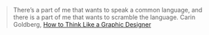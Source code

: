 > There’s a part of me that wants to speak a common language, and there is a part of me that wants to scramble the language.
> Carin Goldberg, [How to Think Like a Graphic Designer](http://www.amazon.com/Think-Like-Great-Graphic-Designer/dp/1581154968/ref=sr_1_1?ie=UTF8&qid=1355587093&sr=8-1&keywords=how+to+think+like+a+great+graphic+designer)